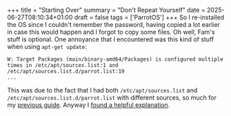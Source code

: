 +++
title = "Starting Over"
summary = "Don't Repeat Yourself"
date = 2025-06-27T08:10:34+01:00
draft = false
tags = ['ParrotOS']
+++
So I re-installed the OS since I couldn't remember the password, having copied a lot earlier in case this would happen and I forgot to copy some files. Oh well, Fam's stuff is optional.
One annoyance that I encountered was this kind of stuff when using `apt-get update`:
```
W: Target Packages (main/binary-amd64/Packages) is configured multiple times in /etc/apt/sources.list:1 and /etc/apt/sources.list.d/parrot.list:19
...
```
 
This was due to the fact that I had both `/etc/apt/sources.list` and `/etc/apt/sources.list.d/parrot.list` with different sources, so much for my [previous guide](/posts/2024-22-09/). Anyway I [found a helpful explanation](https://stackoverflow.com/questions/22968952/debian-sources-list-d-versus-sources-list).
